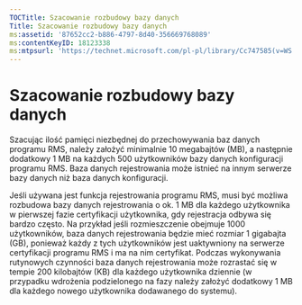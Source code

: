 ```yaml
---
TOCTitle: Szacowanie rozbudowy bazy danych
Title: Szacowanie rozbudowy bazy danych
ms:assetid: '87652cc2-b886-4797-8d40-356669768089'
ms:contentKeyID: 18123338
ms:mtpsurl: 'https://technet.microsoft.com/pl-pl/library/Cc747585(v=WS.10)'
---
```


Szacowanie rozbudowy bazy danych
================================

Szacując ilość pamięci niezbędnej do przechowywania baz danych programu RMS, należy założyć minimalnie 10 megabajtów (MB), a następnie dodatkowy 1 MB na każdych 500 użytkowników bazy danych konfiguracji programu RMS. Baza danych rejestrowania może istnieć na innym serwerze bazy danych niż baza danych konfiguracji.

Jeśli używana jest funkcja rejestrowania programu RMS, musi być możliwa rozbudowa bazy danych rejestrowania o ok. 1 MB dla każdego użytkownika w pierwszej fazie certyfikacji użytkownika, gdy rejestracja odbywa się bardzo często. Na przykład jeśli rozmieszczenie obejmuje 1000 użytkowników, baza danych rejestrowania będzie mieć rozmiar 1 gigabajta (GB), ponieważ każdy z tych użytkowników jest uaktywniony na serwerze certyfikacji programu RMS i ma na nim certyfikat. Podczas wykonywania rutynowych czynności baza danych rejestrowania może rozrastać się w tempie 200 kilobajtów (KB) dla każdego użytkownika dziennie (w przypadku wdrożenia podzielonego na fazy należy założyć dodatkowy 1 MB dla każdego nowego użytkownika dodawanego do systemu).

